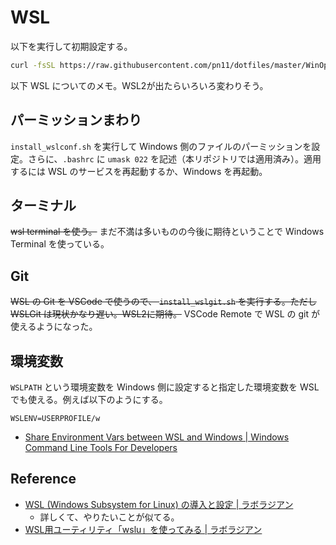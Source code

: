 # WSL

以下を実行して初期設定する。

```sh
curl -fsSL https://raw.githubusercontent.com/pn11/dotfiles/master/WinOps/WSL/init.sh
```

以下 WSL についてのメモ。WSL2が出たらいろいろ変わりそう。

## パーミッションまわり

`install_wslconf.sh` を実行して Windows 側のファイルのパーミッションを設定。さらに、`.bashrc` に `umask 022` を記述（本リポジトリでは適用済み）。適用するには WSL のサービスを再起動するか、Windows を再起動。

## ターミナル

~~wsl terminal を使う。~~ まだ不満は多いものの今後に期待ということで Windows Terminal を使っている。

## Git

~~WSL の Git を VSCode で使うので、 `install_wslgit.sh` を実行する。ただし WSLGit は現状かなり遅い。WSL2に期待。~~ VSCode Remote で WSL の git が使えるようになった。 

## 環境変数

`WSLPATH` という環境変数を Windows 側に設定すると指定した環境変数を WSL でも使える。例えば以下のようにする。

```
WSLENV=USERPROFILE/w
```

- [Share Environment Vars between WSL and Windows | Windows Command Line Tools For Developers](https://devblogs.microsoft.com/commandline/share-environment-vars-between-wsl-and-windows/)

## Reference

- [WSL (Windows Subsystem for Linux) の導入と設定 | ラボラジアン](https://laboradian.com/installation-and-setting-of-wsl/)
  - 詳しくて、やりたいことが似てる。
- [WSL用ユーティリティ「wslu」を使ってみる | ラボラジアン](https://laboradian.com/try-wslu/)
